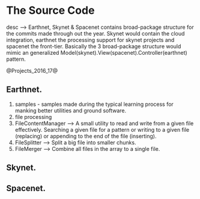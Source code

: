 # The Source Code
desc --> Earthnet, Skynet & Spacenet contains broad-package structure for the commits made through out the year. Skynet would contain the cloud integration, earthnet the processing support for skynet projects and spacenet the front-tier. Basically the 3 broad-package structure would mimic an generalized Model(skynet).View(spacenet).Controller(earthnet) pattern.

@Projects_2016_17@
## Earthnet.
1. samples - samples made during the typical learning process for manking better utilities and ground software.
2. file processing
  1. FileContentManager --> A small utility to read and write from a given file effectively. Searching a given file for a pattern or writing to a given file (replacing) or appending to the end of the file (inserting).
  2. FileSplitter --> Split a big file into smaller chunks.
  3. FileMerger --> Combine all files in the array to a single file.
  
## Skynet.

## Spacenet.
  
